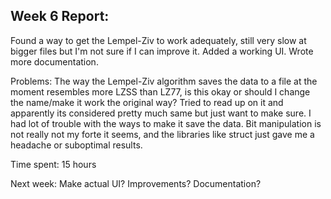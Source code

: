 ## Week 6 Report:

Found a way to get the Lempel-Ziv to work adequately, still very slow at bigger files but I'm not sure if I can improve it. Added a working UI. Wrote more documentation. 

Problems: The way the Lempel-Ziv algorithm saves the data to a file at the moment resembles more LZSS than LZ77, is this okay or should I change the name/make it work the original way? Tried to read up on it and apparently its considered pretty much same but just want to make sure. I had lot of trouble with the ways to make it save the data. Bit manipulation is not really not my forte it seems, and the libraries like struct just gave me a headache or suboptimal results.

Time spent: 15 hours

Next week: Make actual UI? Improvements? Documentation?
